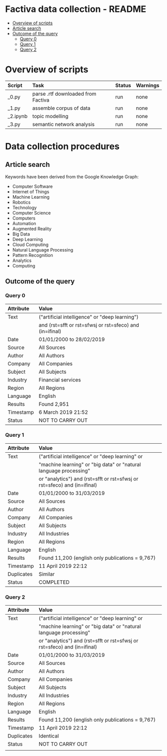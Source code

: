 Factiva data collection - README
================================

<!-- vim-toc-markdown -->

* [Overview of scripts](#overview-of-scripts)
* [Article search](#article-search)
* [Outcome of the query](#outcome-of-the-query)
  * [Query 0](#query-0)
  * [Query 1](#query-1)
  * [Query 2](#query-2)

<!-- vim-toc-markdown -->

Overview of scripts
===================

| Script   | Task                               | Status | Warnings |
|:---------|:-----------------------------------|:-------|:---------|
| _0.py    | parse .rtf downloaded from Factiva | run    | none     |
| _1.py    | assemble corpus of data            | run    | none     |
| _2.ipynb | topic modelling                    | run    | none     |
| _3.py    | semantic network analysis          | run    | none     |

Data collection procedures
==========================

Article search
--------------

Keywords have been derived from the Google Knowledge Graph:

+ Computer Software
+ Internet of Things
+ Machine Learning
+ Robotics
+ Technology
+ Computer Science
+ Computers
+ Automation
+ Augmented Reality
+ Big Data
+ Deep Learning
+ Cloud Computing
+ Natural Language Processing
+ Pattern Recognition
+ Analytics
+ Computing

Outcome of the query
--------------------

### Query 0

| Attribute | Value                                                    |
|:----------|:---------------------------------------------------------|
| Text      | ("artificial intelligence" or "deep learning")           |
|           | and (rst=sfft or rst=sfwsj or rst=sfeco) and (in=ifinal) |
| Date      | 01/01/2000 to 28/02/2019                                 |
| Source    | All Sources                                              |
| Author    | All Authors                                              |
| Company   | All Companies                                            |
| Subject   | All Subjects                                             |
| Industry  | Financial services                                       |
| Region    | All Regions                                              |
| Language  | English                                                  |
| Results   | Found 2,951                                              |
| Timestamp | 6 March 2019 21:52                                       |
| Status    | NOT TO CARRY OUT                                         |

### Query 1

| Attribute  | Value                                                                    |
|:-----------|:-------------------------------------------------------------------------|
| Text       | ("artificial intelligence" or "deep learning" or                         |
|            | "machine learning" or "big data" or "natural language processing"        |
|            | or "analytics") and (rst=sfft or rst=sfwsj or rst=sfeco) and (in=ifinal) |
| Date       | 01/01/2000 to 31/03/2019                                                 |
| Source     | All Sources                                                              |
| Author     | All Authors                                                              |
| Company    | All Companies                                                            |
| Subject    | All Subjects                                                             |
| Industry   | All Industries                                                           |
| Region     | All Regions                                                              |
| Language   | English                                                                  |
| Results    | Found 11,200 (english only publications  = 9,767)                        |
| Timestamp  | 11 April 2019 22:12                                                      |
| Duplicates | Similar                                                                  |
| Status     | COMPLETED                                                                |

### Query 2

| Attribute  | Value                                                                    |
|:-----------|:-------------------------------------------------------------------------|
| Text       | ("artificial intelligence" or "deep learning" or                         |
|            | "machine learning" or "big data" or "natural language processing"        |
|            | or "analytics") and (rst=sfft or rst=sfwsj or rst=sfeco) and (in=ifinal) |
| Date       | 01/01/2000 to 31/03/2019                                                 |
| Source     | All Sources                                                              |
| Author     | All Authors                                                              |
| Company    | All Companies                                                            |
| Subject    | All Subjects                                                             |
| Industry   | All Industries                                                           |
| Region     | All Regions                                                              |
| Language   | English                                                                  |
| Results    | Found 11,200 (english only publications  = 9,767)                        |
| Timestamp  | 11 April 2019 22:12                                                      |
| Duplicates | Identical                                                                |
| Status     | NOT TO CARRY OUT                                                         |
|            |                                                                          |
